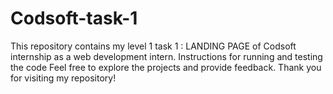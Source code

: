 # Codsoft-task-1
This repository contains my level 1 task 1 : LANDING PAGE of Codsoft internship as a web development intern.
Instructions for running and testing the code Feel free to explore the projects and provide feedback. Thank you for visiting my repository!
